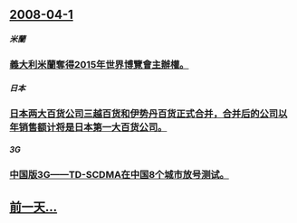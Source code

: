 ## [2008-04-1](/zh/news/2008/04/1/index.md)

##### 米蘭
### [義大利米蘭奪得2015年世界博覽會主辦權。](/zh/news/2008/04/1/義大利米蘭奪得2015年世界博覽會主辦權.md)
##### 日本
### [日本两大百货公司三越百货和伊势丹百货正式合并，合并后的公司以年销售额计将是日本第一大百货公司。](/zh/news/2008/04/1/日本两大百货公司三越百货和伊势丹百货正式合并-合并后的公司以年销售额计将是日本第一大百货公司.md)
##### 3G
### [中国版3G——TD-SCDMA在中国8个城市放号测试。](/zh/news/2008/04/1/中国版3G-TD-SCDMA在中国8个城市放号测试.md)
## [前一天...](/zh/news/2008/03/31/index.md)

